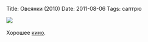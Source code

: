 Title: Овсянки (2010)
Date: 2011-08-06
Tags: саптрю

<div class="text"><img src="http://dl.dropbox.com/u/140528/site/ovsyanki.jpg" /><br /><br />
Хорошее <a href="http://ru.wikipedia.org/wiki/Овсянки_(фильм)">кино</a>.</div>